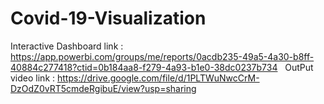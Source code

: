 # Covid-19-Visualization

Interactive Dashboard link : https://app.powerbi.com/groups/me/reports/0acdb235-49a5-4a30-b8ff-40884c277418?ctid=0b184aa8-f279-4a93-b1e0-38dc0237b734   &nbsp;
OutPut video link : https://drive.google.com/file/d/1PLTWuNwcCrM-DzOdZ0vRT5cmdeRgibuE/view?usp=sharing
